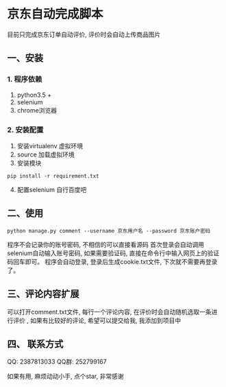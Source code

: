 # 京东自动完成脚本

目前只完成京东订单自动评价, 评价时会自动上传商品图片

## 一、安装
### 1. 程序依赖
1. python3.5 +
2. selenium
3. chrome浏览器

### 2. 安装配置
1. 安装virtualenv 虚拟环境
2. source 加载虚拟环境
3. 安装模块
```
pip install -r requirement.txt
```
4. 配置selenium
自行百度吧

## 二、使用
```
python manage.py comment --username 京东用户名 --password 京东账户密码
```
程序不会记录你的账号密码, 不相信的可以直接看源码
首次登录会自动调用selenium自动输入账号密码, 如果需要验证码, 直接在命令行中输入网页上的验证码回车即可。
程序会自动登录, 登录后生成cookie.txt文件, 下次就不需要再登录了。

## 三、评论内容扩展
可以打开comment.txt文件, 每行一个评论内容, 在评价时会自动随机选取一条进行评价
, 如果有比较好的评论, 希望可以提交给我, 我添加到项目中

## 四、 联系方式
QQ: 2387813033
QQ群: 252799167

如果有用, 麻烦动动小手, 点个star, 非常感谢
